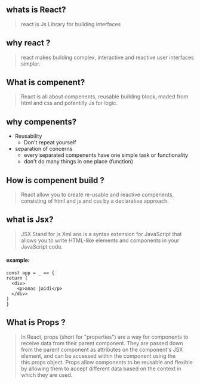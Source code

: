 ## whats is React?
> react is Js Library for building interfaces

## why react ?
> react makes building complex, interactive and reactive user 
interfaces simpler.

## What is compenent?
> React is all about compenents, reusable building block, maded from html and css and potentilly Js for logic.

## why compenents?
  - Reusability
    - Don't repeat yourself
  - separation of concerns
    - every separated compenents have one simple task or functionality
    - don't do many things in one place (function)
  
## How is compenent build ?
> React allow you to create re-usable and reactive compenents, consisting of html and js and css by a declarative approach.

## what is Jsx?
> JSX Stand for js Xml ans is a syntax extension for JavaScript that allows you to write HTML-like elements and components in your JavaScript code.
  #### example:
  ```tsx
const app = _ => {
  return (
    <div>
      <p>anas jaidi</p>
    </div>
  )
}
```

## What is Props ?
> In React, props (short for "properties") are a way for components to receive data from their parent component. They are passed down from the parent component as attributes on the component's JSX element, and can be accessed within the component using the this.props object. Props allow components to be reusable and flexible by allowing them to accept different data based on the context in which they are used.